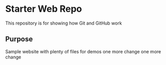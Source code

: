 # Starter Web Repo

This repository is for showing how Git and GitHub work

## Purpose


Sample website with plenty of files for demos
one more change 
one more change 
